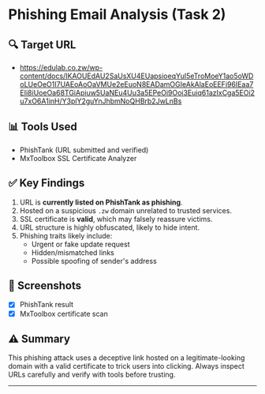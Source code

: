 # Phishing Email Analysis (Task 2)

## 🔍 Target URL
- https://edulab.co.zw/wp-content/docs/IKAOUEdAU2SaUsXU4EUapsioeqYuI5eTroMoeY1ao5oWDoLUeOeO1I7UAEoAoOaVMUe2eEuoN8EADamOGIeAkAlaEoEEFi96IEaa7EIi8iUoeOa68TGiApiuw5UaNEu4Uu3a5EPeOi9Ooi3Euiq61azIxCga5EOi2u7xO6A1inH/Y3plY2guYnJhbmNoQHBrb2JwLnBs

## 📊 Tools Used
- PhishTank (URL submitted and verified)
- MxToolbox SSL Certificate Analyzer

## ✅ Key Findings
1. URL is **currently listed on PhishTank as phishing**.
2. Hosted on a suspicious `.zw` domain unrelated to trusted services.
3. SSL certificate is **valid**, which may falsely reassure victims.
4. URL structure is highly obfuscated, likely to hide intent.
5. Phishing traits likely include:
   - Urgent or fake update request
   - Hidden/mismatched links
   - Possible spoofing of sender's address

## 📎 Screenshots
- [x] PhishTank result
- [x] MxToolbox certificate scan

## ⚠️ Summary
This phishing attack uses a deceptive link hosted on a legitimate-looking domain with a valid certificate to trick users into clicking. Always inspect URLs carefully and verify with tools before trusting.

---

